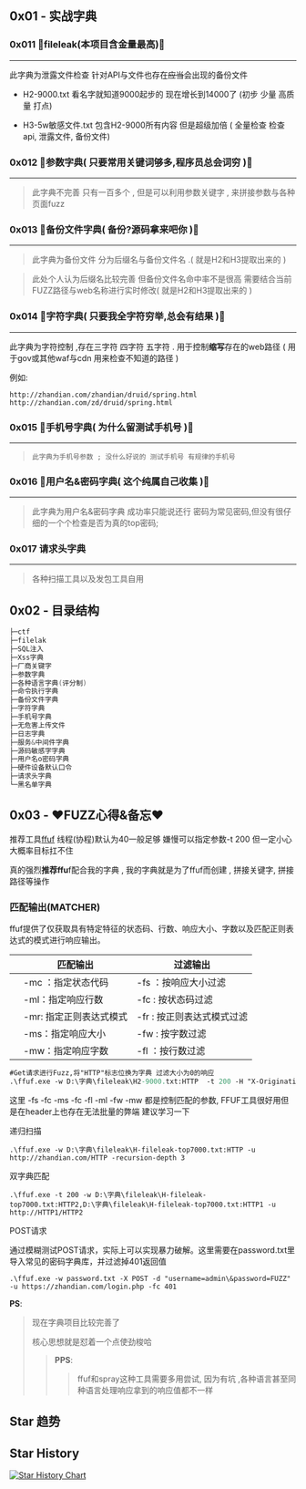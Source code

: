 ## 0x01 - 实战字典

### 0x011 🔢fileleak(本项目含金量最高)🔢

------

此字典为泄露文件检查 针对API与文件也存在~~应当~~会出现的备份文件

- H2-9000.txt 看名字就知道9000起步的 现在增长到14000了 (初步 少量 高质量 打点)

- H3-5w敏感文件.txt  包含H2-9000所有内容 但是超级加倍 ( 全量检查 检查api, 泄露文件,  备份文件)

### 0x012 🔢参数字典( 只要常用关键词够多,程序员总会词穷 )🔢

-----

> 此字典不完善 只有一百多个 , 但是可以利用参数关键字 , 来拼接参数与各种页面fuzz

### 0x013 🔢备份文件字典( 备份?源码拿来吧你 )🔢

-----

>此字典为备份文件 分为后缀名与备份文件名 .( 就是H2和H3提取出来的 )

>此处个人认为后缀名比较完善 但备份文件名命中率不是很高 需要结合当前FUZZ路径与web名称进行实时修改( 就是H2和H3提取出来的 )

### 0x014 🔢字符字典( 只要我全字符穷举,总会有结果 )🔢

-----

此字典为字符控制 ,存在三字符 四字符 五字符 . 用于控制**缩写**存在的web路径 ( 用于gov或其他waf与cdn 用来检查不知道的路径 )

例如:

```
http://zhandian.com/zhandian/druid/spring.html
http://zhandian.com/zd/druid/spring.html
```

### 0x015 🔢手机号字典( 为什么留测试手机号  )🔢

-----

>     此字典为手机号参数 ; 没什么好说的 测试手机号 有规律的手机号

### 0x016 🔢用户名&密码字典( 这个纯属自己收集  )🔢

-----

>   此字典为用户名&密码字典 成功率只能说还行 密码为常见密码,但没有很仔细的一个个检查是否为真的top密码;

### 0x017 请求头字典

-----

> 各种扫描工具以及发包工具自用

## 0x02 - 目录结构

```go
├─ctf
├─filelak
├─SQL注入
├─Xss字典
├─厂商关键字
├─参数字典
├─各种语言字典(评分制)
├─命令执行字典
├─备份文件字典
├─字符字典
├─手机号字典
├─无危害上传文件
├─日志字典
├─服务&中间件字典
├─源码敏感字字典
├─用户名o密码字典
├─硬件设备默认口令
├─请求头字典
└─黑名单字典
```


## 0x03 - ❤️FUZZ心得&备忘❤️

推荐工具[ffuf](https://github.com/ffuf/ffuf)  线程(协程)默认为40一般足够  嫌慢可以指定参数-t 200 但一定小心 大概率目标扛不住

真的强烈**推荐ffu**f配合我的字典 , 我的字典就是为了ffuf而创建 , 拼接关键字, 拼接路径等操作

### 匹配输出(MATCHER)

ffuf提供了仅获取具有特定特征的状态码、行数、响应大小、字数以及匹配正则表达式的模式进行响应输出。

|      | 匹配输出                | 过滤输出                   |
| ---- | ----------------------- | -------------------------- |
|      | -mc ：指定状态代码      | -fs ：按响应大小过滤       |
|      | -ml：指定响应行数       | -fc : 按状态码过滤         |
|      | -mr: 指定正则表达式模式 | -fr : 按正则表达式模式过滤 |
|      | -ms：指定响应大小       | -fw : 按字数过滤           |
|      | -mw：指定响应字数       | -fl ：按行数过滤           |

```ps
#Get请求进行Fuzz,将"HTTP"标志位换为字典 过滤大小为0的响应
.\ffuf.exe -w D:\字典\fileleak\H2-9000.txt:HTTP  -t 200 -H "X-Originating-Ip: 127.0.0.1" -H "X-Remote-Ip: 127.0.0.1" -H "X-Forwarded-For: 127.0.0.1" -H "X-Remote-Addr: 127.0.0.1" -H "Cf-Connecting-Ip: 127.0.0.1" -e .txt,.pub,.bak,.zip,.rar -u http://zhandian.com/HTTP -fs 0
```

这里 -fs -fc -ms -fc -fl -ml -fw -mw 都是控制匹配的参数, FFUF工具很好用但是在header上也存在无法批量的弊端 建议学习一下

递归扫描

```
.\ffuf.exe -w D:\字典\fileleak\H-fileleak-top7000.txt:HTTP -u http://zhandian.com/HTTP -recursion-depth 3
```

双字典匹配

```
.\ffuf.exe -t 200 -w D:\字典\fileleak\H-fileleak-top7000.txt:HTTP2,D:\字典\fileleak\H-fileleak-top7000.txt:HTTP1 -u http://HTTP1/HTTP2
```

POST请求

通过模糊测试POST请求，实际上可以实现暴力破解。这里需要在password.txt里导入常见的密码字典库，并过滤掉401返回值

```
.\ffuf.exe -w password.txt -X POST -d "username=admin\&password=FUZZ" -u https://zhandian.com/login.php -fc 401
```


**PS**:
> 现在字典项目比较完善了 
> 
> 核心思想就是怼着一个点使劲梭哈
>>
>>**PPS**:
>>>ffuf和spray这种工具需要多用尝试, 因为有坑 ,各种语言甚至同种语言处理响应拿到的响应值都不一样


## Star 趋势

## Star History

[![Star History Chart](https://api.star-history.com/svg?repos=SexyBeast233/SecDictionary&type=Date)](https://star-history.com/#SexyBeast233/SecDictionary&Date)
